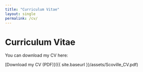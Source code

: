 ```yaml
---
title: "Curriculum Vitae"
layout: single
permalink: /cv/
---
```


# Curriculum Vitae


You can download my CV here:

[Download my CV (PDF)]({{ site.baseurl }}/assets/Scoville_CV.pdf)
